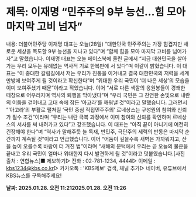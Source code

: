 # **제목: 이재명 “민주주의 9부 능선…힘 모아 마지막 고비 넘자”**

  내용: 더불어민주당 이재명 대표는 오늘(28일) “대한민국 민주주의는 가장 힘겹지만 새로운 세상을 목도할 9부 능선을 지나고 있다”며 “함께 힘을 모아 마지막 고비를 넘어가자”고 말했습니다. 이재명 대표는 오늘 페이스북에 올린 글에서 “지금 대한민국을 살아가는 우리 모두는 유례없는 역사적 기로 한복판에 서 있다”며 이같이 밝혔습니다.  이 대표는 “이 중대한 갈림길에서 저는 우리가 진통을 이겨내고 결국 대한민국의 저력을 세계 만방에 보여주게 될 것이라고 확신한다”며 “위대한 우리 국민이 ‘더 나은 세상’의 모습을 이미 보여주셨기 때문”이라고 적었습니다.  이어 “서로 다른 색깔의 응원봉들이 경쾌한 떼창으로 어우러지며 역사의 퇴행을 막아냈다”며 “우리 국민은 그 찬연한 손빛으로 내란의 어둠을 걷어내고 고대 속에 잠든 ‘아고라’를 깨워낼 것”이라고 말했습니다.  그러면서 “‘아고라’의 부활로 펼쳐질 ‘국민 중심 직접민주주의’ 르네상스는 구성원의 참여와 신뢰가 필수 조건”이라며 “우리는 내란 극복 과정에서 이미 참여와 신뢰를 확인하며 르네상스의 서사를 써 내려가고 있다”고 강조했습니다.  이 대표는 “아직 끝이 아니기에 여전히 긴장해야 한다”며 “역사가 말해주듯 늘 독재, 반민주, 극단주의 세력의 반동은 마지막 순간까지 계속될 것”이라고 언급했습니다.  이어 “어둠이 깊을수록 새벽은 가까워지고, 산을 높이 오를수록 바람이 더 거친 법”이라며 “새해의 문턱에서 우리는 곧 오늘의 불운을 끝내고 우리 국민이 얼마나 위대한지 다시 발견하게 될 것”이라고 덧붙였습니다.[사진 출처 : 연합뉴스]■ 제보하기▷ 전화 : 02-781-1234, 4444▷ 이메일 : kbs1234@kbs.co.kr▷ 카카오톡 : 'KBS제보' 검색, 채널 추가▷ 네이버, 유튜브에서 KBS뉴스를 구독해주세요!

  **날짜: 2025.01.28. 오전 11:212025.01.28. 오전 11:26**